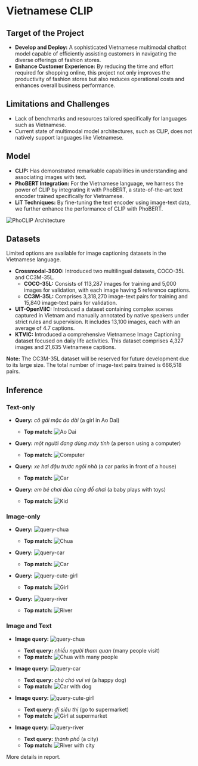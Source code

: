# Vietnamese CLIP

## Target of the Project
- **Develop and Deploy:** A sophisticated Vietnamese multimodal chatbot model capable of efficiently assisting customers in navigating the diverse offerings of fashion stores.
- **Enhance Customer Experience:** By reducing the time and effort required for shopping online, this project not only improves the productivity of fashion stores but also reduces operational costs and enhances overall business performance.
  
## Limitations and Challenges
- Lack of benchmarks and resources tailored specifically for languages such as Vietnamese.
- Current state of multimodal model architectures, such as CLIP, does not natively support languages like Vietnamese.

## Model
- **CLIP:** Has demonstrated remarkable capabilities in understanding and associating images with text.
- **PhoBERT Integration:** For the Vietnamese language, we harness the power of CLIP by integrating it with PhoBERT, a state-of-the-art text encoder trained specifically for Vietnamese.
- **LiT Techniques:** By fine-tuning the text encoder using image-text data, we further enhance the performance of CLIP with PhoBERT.

![PhoCLIP Architecture](assets/All-PhoCLIP.drawio.png)

## Datasets
Limited options are available for image captioning datasets in the Vietnamese language.
- **Crossmodal-3600:** Introduced two multilingual datasets, COCO-35L and CC3M-35L.
  - **COCO-35L:** Consists of 113,287 images for training and 5,000 images for validation, with each image having 5 reference captions.
  - **CC3M-35L:** Comprises 3,318,270 image-text pairs for training and 15,840 image-text pairs for validation.
- **UIT-OpenViIC:** Introduced a dataset containing complex scenes captured in Vietnam and manually annotated by native speakers under strict rules and supervision. It includes 13,100 images, each with an average of 4.7 captions.
- **KTVIC:** Introduced a comprehensive Vietnamese Image Captioning dataset focused on daily life activities. This dataset comprises 4,327 images and 21,635 Vietnamese captions.

**Note:** The CC3M-35L dataset will be reserved for future development due to its large size. The total number of image-text pairs trained is 666,518 pairs.

## Inference
### Text-only
- **Query:** *cô gái mặc áo dài* (a girl in Ao Dai)
  - **Top match:**
  ![Ao Dai](assets/All-aodai.png)

- **Query:** *một người đang dùng máy tính* (a person using a computer)
  - **Top match:**
  ![Computer](assets/All-computer.png)

- **Query:** *xe hơi đậu trước ngôi nhà* (a car parks in front of a house)
  - **Top match:**
  ![Car](assets/All-car.png)

- **Query:** *em bé chơi đùa cùng đồ chơi* (a baby plays with toys)
  - **Top match:**
  ![Kid](assets/All-kid.png)

### Image-only
- **Query:** ![query-chua](assets/query-chua.jpg)
  - **Top match:**
  ![Chua](assets/chua.png)

- **Query:** ![query-car](assets/query-car.png)
  - **Top match:**
  ![Car](assets/car.png)

- **Query:** ![query-cute-girl](assets/query-cute-girl.jpg)
  - **Top match:**
  ![Girl](assets/girl.png)

- **Query:** ![query-river](assets/query-rever.png.jpg)
  - **Top match:**
  ![River](assets/river.png)

### Image and Text
- **Image query:** ![query-chua](assets/query-chua.jpg)
  - **Text query:** *nhiều người tham quan* (many people visit)
  - **Top match:**
  ![Chua with many people](assets/chua-nhieu.png)

- **Image query:** ![query-car](assets/query-car.png)
  - **Text query:** *chú chó vui vẻ* (a happy dog)
  - **Top match:**
  ![Car with dog](assets/car-dog.png)

- **Image query:** ![query-cute-girl](assets/query-cute-girl.jpg)
  - **Text query:** *đi siêu thị* (go to supermarket)
  - **Top match:**
  ![Girl at supermarket](assets/girl-supermarket.png)

- **Image query:** ![query-river](assets/query-rever.png.jpg)
  - **Text query:** *thành phố* (a city)
  - **Top match:**
  ![River with city](assets/river-city.png)

More details in report.